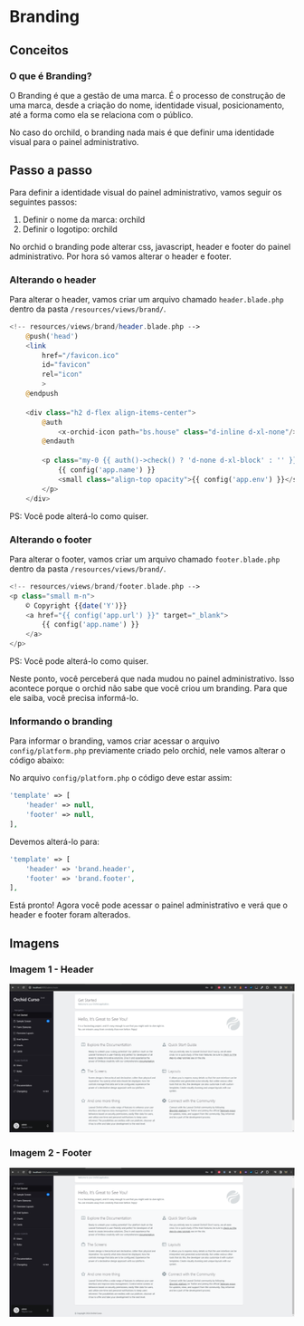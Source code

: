 # Branding

## Conceitos

### O que é Branding?

O Branding é que a gestão de uma marca. É o processo de construção de uma marca, desde a criação do nome, identidade visual, posicionamento, até a forma como ela se relaciona com o público.

No caso do orchild, o branding nada mais é que definir uma identidade visual para o painel administrativo.

## Passo a passo

Para definir a identidade visual do painel administrativo, vamos seguir os seguintes passos:

1. Definir o nome da marca: orchild
2. Definir o logotipo: orchild

No orchid o branding pode alterar css, javascript, header e footer do painel administrativo. Por hora só vamos alterar o header e footer.

### Alterando o header

Para alterar o header, vamos criar um arquivo chamado `header.blade.php` dentro da pasta `/resources/views/brand/`.

```php
<!-- resources/views/brand/header.blade.php -->
	@push('head')
    <link
        href="/favicon.ico"
        id="favicon"
        rel="icon"
		>
	@endpush

	<div class="h2 d-flex align-items-center">
		@auth
			<x-orchid-icon path="bs.house" class="d-inline d-xl-none"/>
		@endauth

		<p class="my-0 {{ auth()->check() ? 'd-none d-xl-block' : '' }}">
			{{ config('app.name') }}
			<small class="align-top opacity">{{ config('app.env') }}</small>
		</p>
	</div>
```

PS: Você pode alterá-lo como quiser.

### Alterando o footer

Para alterar o footer, vamos criar um arquivo chamado `footer.blade.php` dentro da pasta `/resources/views/brand/`.

```php
<!-- resources/views/brand/footer.blade.php -->
<p class="small m-n">
    © Copyright {{date('Y')}} 
    <a href="{{ config('app.url') }}" target="_blank">
        {{ config('app.name') }}
    </a>
</p>
```

PS: Você pode alterá-lo como quiser.

Neste ponto, você perceberá que nada mudou no painel administrativo. Isso acontece porque o orchid não sabe que você criou um branding. Para que ele saiba, você precisa informá-lo.

### Informando o branding

Para informar o branding, vamos criar acessar o arquivo `config/platform.php` previamente criado pelo orchid, nele vamos alterar o código abaixo:

No arquivo `config/platform.php` o código deve estar assim:

```php
'template' => [
    'header' => null,
    'footer' => null,
],
```

Devemos alterá-lo para:

```php
'template' => [
	'header' => 'brand.header',
	'footer' => 'brand.footer',
],
```

Está pronto! Agora você pode acessar o painel administrativo e verá que o header e footer foram alterados.

## Imagens

### Imagem 1 - Header

![Header Feito](image-3.png)

### Imagem 2 - Footer

![Footer Feito](image-4.png)
